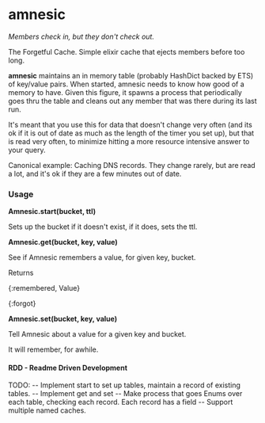 **amnesic**
=======
_Members check in, but they don't check out._

The Forgetful Cache.  Simple elixir cache that ejects members before too long.

**amnesic** maintains an in memory table (probably HashDict backed by ETS) of key/value pairs. 
When started, amnesic needs to know how good of a memory to have. Given this figure, it 
spawns a process that periodically goes thru the table and cleans out any member that 
was there during its last run. 

It's meant that you use this for data that doesn't change very often (and its ok if it is out 
of date as much as the length of the timer you set up), but that is read very often, to 
minimize hitting a more resource intensive answer to your query.  

Canonical example: Caching DNS records.  They change rarely, but are read a lot, and it's ok if
they are a few minutes out of date.

### Usage

**Amnesic.start(bucket, ttl)**

Sets up the bucket if it doesn't exist, if it does, sets the ttl.

**Amnesic.get(bucket, key, value)** 

See if Amnesic remembers a value, for given key, bucket. 
	
Returns 

{:remembered, Value}

{:forgot}

**Amnesic.set(bucket, key, value)**

Tell Amnesic about a value for a given key and bucket.

It will remember, for awhile.
	


#### RDD - Readme Driven Development

TODO:
-- Implement start to set up tables, maintain a record of existing tables.
-- Implement get and set
-- Make process that goes Enums over each table, checking each record. Each record has a field
-- Support multiple named caches.
